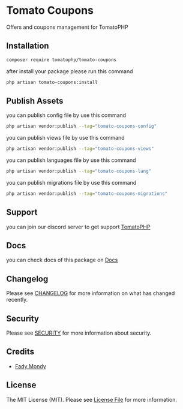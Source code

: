 # Tomato Coupons

Offers and coupons management for TomatoPHP

## Installation

```bash
composer require tomatophp/tomato-coupons
```
after install your package please run this command

```bash
php artisan tomato-coupons:install
```

## Publish Assets

you can publish config file by use this command

```bash
php artisan vendor:publish --tag="tomato-coupons-config"
```

you can publish views file by use this command

```bash
php artisan vendor:publish --tag="tomato-coupons-views"
```

you can publish languages file by use this command

```bash
php artisan vendor:publish --tag="tomato-coupons-lang"
```

you can publish migrations file by use this command

```bash
php artisan vendor:publish --tag="tomato-coupons-migrations"
```

## Support

you can join our discord server to get support [TomatoPHP](https://discord.gg/VZc8nBJ3ZU)

## Docs

you can check docs of this package on [Docs](https://docs.tomatophp.com/plugins/laravel-package-generator)

## Changelog

Please see [CHANGELOG](CHANGELOG.md) for more information on what has changed recently.

## Security

Please see [SECURITY](SECURITY.md) for more information about security.

## Credits

- [Fady Mondy](mailto:info@3x1.io)

## License

The MIT License (MIT). Please see [License File](LICENSE.md) for more information.
